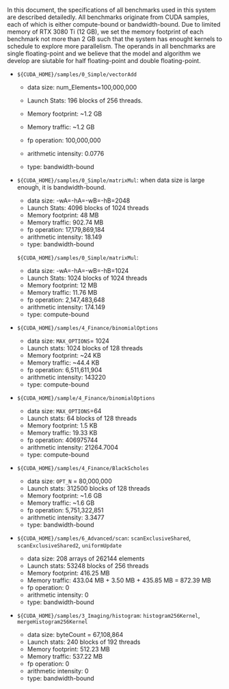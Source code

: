 In this document, the specifications of all benchmarks used in this system are described detailedly. All benchmarks originate from CUDA samples, each of which is either compute-bound or bandwidth-bound.  Due to limited memory of RTX 3080 Ti (12 GB), we set the memory footprint of each benchmark not more than 2 GB such that the system has enought kernels to schedule to explore more parallelism. The operands in all benchmarks are single floating-point and we believe that the model and algorithm we develop are siutable for half floating-point and double floating-point. 

- `${CUDA_HOME}/samples/0_Simple/vectorAdd`
  - data size: num_Elements=100,000,000
  - Launch Stats: 196 blocks of 256 threads.
  - Memory footprint: ~1.2 GB
  - Memory traffic: ~1.2 GB
  - fp operation: 100,000,000

  - arithmetic intensity: 0.0776
  - type: bandwidth-bound



- `${CUDA_HOME}/samples/0_Simple/matrixMul`: when data size is large enough, it is bandwidth-bound.
  - data size: -wA=-hA=-wB=-hB=2048
  - Launch Stats: 4096 blocks of 1024 threads
  - Memory footprint: 48 MB
  - Memory traffic: 902.74 MB
  - fp operation: 17,179,869,184
  - arithmetic intensity: 18.149
  - type: bandwidth-bound

  `${CUDA_HOME}/samples/0_Simple/matrixMul`:
  - data size: -wA=-hA=-wB=-hB=1024
  - Launch Stats: 1024 blocks of 1024 threads 
  - Memory footprint: 12 MB
  - Memory traffic: 11.76 MB
  - fp operation: 2,147,483,648
  - arithmetic intensity: 174.149
  - type: compute-bound



- `${CUDA_HOME}/samples/4_Finance/binomialOptions`
  - data size: `MAX_OPTIONS`= 1024
  - Launch stats: 1024 blocks of 128 threads
  - Memory footprint: ~24 KB
  - Memory traffic:  ~44.4 KB
  - fp operation: 6,511,611,904
  - arithmetic intensity: 143220
  - type: compute-bound

- `${CUDA_HOME}/sample/4_Finance/binomialOptions`
  - data size: `MAX_OPTIONS`=64
  - Launch stats: 64 blocks of 128 threads 
  - Memory footprint: 1.5 KB
  - Memory traffic: 19.33 KB
  - fp operation: 406975744
  - arithmetic intensity: 21264.7004
  - type: compute-bound


- `${CUDA_HOME}/samples/4_Finance/BlackScholes`
  - data size: `OPT_N` = 80,000,000
  - Launch stats: 312500 blocks of 128 threads
  - Memory footprint: ~1.6 GB
  - Memory traffic: ~1.6 GB
  - fp operation: 5,751,322,851
  - arithmetic intensity: 3.3477
  - type: bandwidth-bound



- `${CUDA_HOME}/samples/6_Advanced/scan`: `scanExclusiveShared`, `scanExclusiveShared2`, `uniformUpdate`
  - data size: 208 arrays of 262144 elements
  - Launch stats: 53248 blocks of 256 threads
  - Memory footprint: 416.25 MB
  - Memory traffic: 433.04 MB + 3.50 MB + 435.85 MB = 872.39 MB
  - fp operation: 0
  - arithmetic intensity: 0
  - type: bandwidth-bound

  

- `${CUDA_HOME}/samples/3_Imaging/histogram`: `histogram256Kernel`, `mergeHistogram256Kernel`
  - data size:  byteCount = 67,108,864
  - Launch stats: 240 blocks of 192 threads
  - Memory footprint: 512.23 MB
  - Memory traffic: 537.22 MB
  - fp operation: 0
  - arithmetic intensity: 0
  - type: bandwidth-bound
